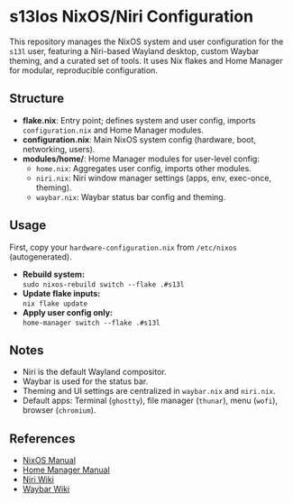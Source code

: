 # s13los NixOS/Niri Configuration

This repository manages the NixOS system and user configuration for the `s13l` user, featuring a Niri-based Wayland desktop, custom Waybar theming, and a curated set of tools. It uses Nix flakes and Home Manager for modular, reproducible configuration.

## Structure

- **flake.nix**: Entry point; defines system and user config, imports `configuration.nix` and Home Manager modules.
- **configuration.nix**: Main NixOS system config (hardware, boot, networking, users).
- **modules/home/**: Home Manager modules for user-level config:
  - `home.nix`: Aggregates user config, imports other modules.
  - `niri.nix`: Niri window manager settings (apps, env, exec-once, theming).
  - `waybar.nix`: Waybar status bar config and theming.

## Usage

First, copy your `hardware-configuration.nix` from `/etc/nixos` (autogenerated).

- **Rebuild system:**  
  `sudo nixos-rebuild switch --flake .#s13l`
- **Update flake inputs:**  
  `nix flake update`
- **Apply user config only:**  
  `home-manager switch --flake .#s13l`

## Notes

- Niri is the default Wayland compositor.
- Waybar is used for the status bar.
- Theming and UI settings are centralized in `waybar.nix` and `niri.nix`.
- Default apps: Terminal (`ghostty`), file manager (`thunar`), menu (`wofi`), browser (`chromium`).

## References

- [NixOS Manual](https://nixos.org/manual/nixos/stable/)
- [Home Manager Manual](https://nix-community.github.io/home-manager/)
- [Niri Wiki](https://github.com/YaLTeR/niri/wiki)
- [Waybar Wiki](https://github.com/Alexays/Waybar/wiki)

